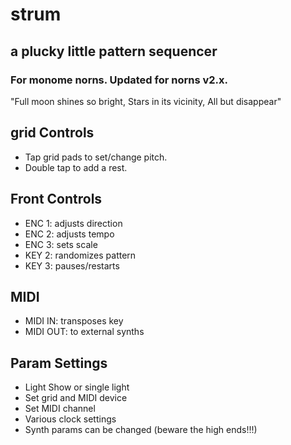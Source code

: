 # strum
## a plucky little pattern sequencer

### For monome norns. Updated for norns v2.x.

"Full moon shines so bright, Stars in its vicinity, All but disappear"

## grid Controls

- Tap grid pads to set/change pitch.
- Double tap to add a rest.

## Front Controls

- ENC 1: adjusts direction
- ENC 2: adjusts tempo
- ENC 3: sets scale
- KEY 2: randomizes pattern
- KEY 3: pauses/restarts

## MIDI

- MIDI IN: transposes key
- MIDI OUT: to external synths

## Param Settings

- Light Show or single light
- Set grid and MIDI device
- Set MIDI channel
- Various clock settings
- Synth params can be changed (beware the high ends!!!)
